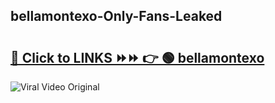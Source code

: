 
 ## bellamontexo-Only-Fans-Leaked

# <h2><a href="https://clipsfans.com/bellamontexo&ref=git">🔗 Click to LINKS ⏩⏩ 👉 🟢 bellamontexo </a></h2>

<a href="https://clipsfans.com/bellamontexo&ref=git" rel="nofollow" data-target="animated-image.originalLink"><img src="https://i.ibb.co.com/xMMVF88/686577567.gif" alt="Viral Video Original" style="max-width: 100%; display: inline-block;" data-target="animated-image.originalImage"></a>
